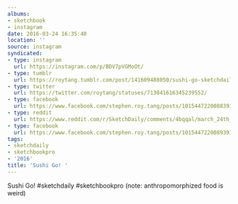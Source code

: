 ```yaml
---
albums:
- sketchbook
- instagram
date: 2016-03-24 16:35:40
location: ''
source: instagram
syndicated:
- type: instagram
  url: https://instagram.com/p/BDV7pVGMoOt/
- type: tumblr
  url: https://roytang.tumblr.com/post/141609488050/sushi-go-sketchdaily-sketchbookpro-note
- type: twitter
  url: https://twitter.com/roytang/statuses/713041616345239552/
- type: facebook
  url: https://www.facebook.com/stephen.roy.tang/posts/10154472200883912:0
- type: reddit
  url: https://www.reddit.com/r/SketchDaily/comments/4bqqal/march_24th_watercolors/d1bxqxa/
- type: facebook
  url: https://www.facebook.com/stephen.roy.tang/posts/10154472200893912
tags:
- sketchdaily
- sketchbookpro
- '2016'
title: 'Sushi Go! '
---
```


Sushi Go! #sketchdaily #sketchbookpro (note: anthropomorphized food is weird)